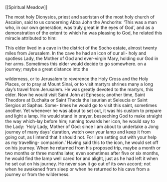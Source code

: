 [[Spiritual Meadow]]
 
The most holy Dionysios, priest and sacristan of the most holy church of Ascalon, said to us concerning Abba John the Anchorite: ‘This was a man who, in our own generation, was truly great in the eyes of God’, and as a demonstration of the extent to which he was pleasing to God, he related this miracle attributed to him:  
 
This elder lived in a cave in the district of the Socho estate, almost twenty miles from Jerusalem. In the cave he had an icon of our all- holy and spotless Lady, the Mother of God and ever-virgin Mary, holding our God in her arms. Sometimes this elder would decide to go somewhere. on a journey; maybe a great distance into the  
 
wilderness, or to Jerusalem to reverence the Holy Cross and the Holy Places, or to pray at Mount Sinai, or to visit martyrs shrines many a long day’s travel from Jerusalem. He was greatly devoted to the martyrs, this elder. Now he would visit Saint John at Ephesos; another time, Saint Theodore at Euchaita or Saint Thecla the Isaurian at Seleucia or Saint Sergios at Saphas. Some- times he would go to visit this saint, sometimes another. Yet whenever he was about to set out, it was his custom to prepare and light a lamp. He would stand in prayer, beseeching God to make straight the way which-lay before him; running towards her icon, he would say to the Lady: ‘Holy Lady, Mother of God: since I am about to undertake a Jong journey of many days’ duration, watch over your lamp and keep it from going out, as I intend that it should not. For I am setting out with your help as my travelling- companion.’ Having said this to the icon, he would set off on his journey. When he returned from his proposed trip, maybe a month or two months or three months later, even sometimes after five or six months, he would find the lamp well cared for and alight, just as he had left it when he set out on his journey. He never saw it go out of its own accord; not when he awakened from sleep or when he returned to his cave from a journey or from the wilderness. 
